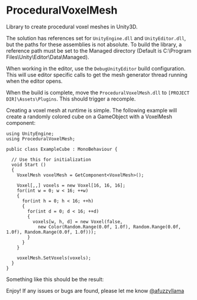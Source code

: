 # ProceduralVoxelMesh
Library to create procedural voxel meshes in Unity3D. 

The solution has references set for `UnityEngine.dll` and `UnityEditor.dll`, but the paths for these assemblies is not absolute. To build the library, a reference path must be set to the Managed directory (Default is C:\Program Files\Unity\Editor\Data\Managed).

When working in the editor, use the `DebugUnityEditor` build configuration.  This will use editor specific calls to get the mesh generator thread running when the editor opens.

When the build is complete, move the `ProceduralVoxelMesh.dll` to `[PROJECT DIR]\Assets\Plugins`.  This should trigger a recomple. 

Creating a voxel mesh at runtime is simple.  The following example will create a randomly colored cube on a GameObject with a VoxelMesh component:

```
using UnityEngine;
using ProceduralVoxelMesh;

public class ExampleCube : MonoBehaviour {

  // Use this for initialization
  void Start ()
  {
    VoxelMesh voxelMesh = GetComponent<VoxelMesh>();

    Voxel[,,] voxels = new Voxel[16, 16, 16];
    for(int w = 0; w < 16; ++w)
    {
      for(int h = 0; h < 16; ++h)
      {
        for(int d = 0; d < 16; ++d)
        {
          voxels[w, h, d] = new Voxel(false,
            new Color(Random.Range(0.0f, 1.0f), Random.Range(0.0f, 1.0f), Random.Range(0.0f, 1.0f)));
        }
      }
    }

    voxelMesh.SetVoxels(voxels);
  }
}
```

Something like this should be the result:

Enjoy!  If any issues or bugs are found, please let me know [@afuzzyllama](https://twitter.com/afuzzyllama)



